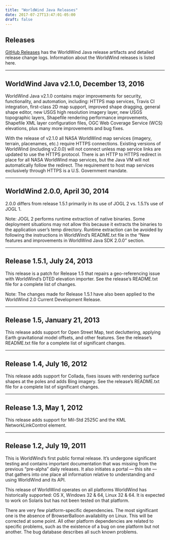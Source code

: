 ```yaml
---
title: "WorldWind Java Releases"
date: 2017-07-27T13:47:01-05:00
draft: false
---
```


## Releases

[GitHub Releases](https://github.com/NASAWorldWind/WorldWindJava/releases) has the WorldWind Java release artifacts and detailed release change logs. Information about the WorldWind releases is listed here.

---

## WorldWind Java v2.1.0, December 13, 2016

WorldWind Java v2.1.0 contains major improvements for security, functionality, and automation, including: HTTPS map services, Travis CI integration, first-class 2D map support, improved shape dragging, general shape editor, new USGS high resolution imagery layer, new USGS topographic layers, Shapefile rendering performance improvements, Shapefile XML layer configuration files, OGC Web Coverage Service (WCS) elevations, plus many more improvements and bug fixes.

With the release of v2.1.0 all NASA WorldWind map services (imagery, terrain, placenames, etc.) require HTTPS connections. Existing versions of WorldWind (including v2.0.0) will not connect unless map service links are updated to use the HTTPS protocol. There is an HTTP to HTTPS redirect in place for all NASA WorldWind map services, but the Java VM will not automatically follow the redirect. The requirement to host map services exclusively through HTTPS is a U.S. Government mandate.

---

## WorldWind 2.0.0, April 30, 2014

2.0.0 differs from release 1.5.1 primarily in its use of JOGL 2 vs. 1.5.1’s use of JOGL 1.

Note: JOGL 2 performs runtime extraction of native binaries. Some deployment situations may not allow this because it extracts the binaries to the application user’s temp directory. Runtime extraction can be avoided by following the instructions in WorldWind’s README.txt file in the “New features and improvements in WorldWind Java SDK 2.0.0” section.

---

## Release 1.5.1, July 24, 2013

This release is a patch for Release 1.5 that repairs a geo-referencing issue with WorldWind’s DTED elevation importer. See the release’s README.txt file for a complete list of changes.

Note: The changes made for Release 1.5.1 have also been applied to the WorldWind 2.0 Current Development Release.

---

## Release 1.5, January 21, 2013

This release adds support for Open Street Map, text decluttering, applying Earth gravitational model offsets, and other features. See the release’s README.txt file for a complete list of significant changes.

---

## Release 1.4, July 16, 2012

This release adds support for Collada, fixes issues with rendering surface shapes at the poles and adds Bing imagery. See the release’s README.txt file for a complete list of significant changes.

---

## Release 1.3, May 1, 2012

This release adds support for Mil-Std 2525C and the KML NetworkLinkControl element.

---

## Release 1.2, July 19, 2011

This is WorldWind’s first public formal release. It’s undergone significant testing and contains important documentation that was missing from the previous “pre-alpha” daily releases. It also initiates a portal — this site — that gathers into one place all information relative to understanding and using WorldWind and its API.

This release of WorldWind operates on all platforms WorldWind has historically supported: OS X, Windows 32 & 64, Linux 32 & 64. It is expected to work on Solaris but has not been tested on that platform.

There are very few platform-specific dependencies. The most significant one is the absence of BrowserBalloon availability on Linux. This will be corrected at some point. All other platform dependencies are related to specific problems, such as the existence of a bug on one platform but not another. The bug database describes all such known problems.
